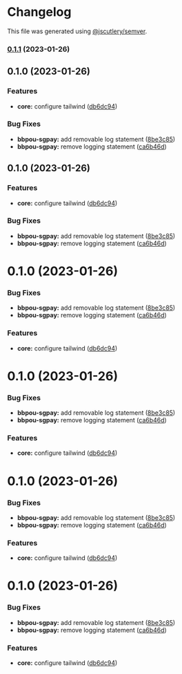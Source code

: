 # Changelog

This file was generated using [@jscutlery/semver](https://github.com/jscutlery/semver).

### [0.1.1](https://github.com/aashis-kishore/sg-demo/compare/v0.1.0...v0.1.1) (2023-01-26)

## 0.1.0 (2023-01-26)


### Features

* **core:** configure tailwind ([db6dc94](https://github.com/aashis-kishore/sg-demo/commit/db6dc94e17720ff0152fd81bbeca3811b8c579bc))


### Bug Fixes

* **bbpou-sgpay:** add removable log statement ([8be3c85](https://github.com/aashis-kishore/sg-demo/commit/8be3c85f25986c4cfcf3ed7537185b8cef67783f))
* **bbpou-sgpay:** remove logging statement ([ca6b46d](https://github.com/aashis-kishore/sg-demo/commit/ca6b46d53913fd510205aada71b4a3b0fc08371a))

## 0.1.0 (2023-01-26)


### Features

* **core:** configure tailwind ([db6dc94](https://github.com/aashis-kishore/sg-demo/commit/db6dc94e17720ff0152fd81bbeca3811b8c579bc))


### Bug Fixes

* **bbpou-sgpay:** add removable log statement ([8be3c85](https://github.com/aashis-kishore/sg-demo/commit/8be3c85f25986c4cfcf3ed7537185b8cef67783f))
* **bbpou-sgpay:** remove logging statement ([ca6b46d](https://github.com/aashis-kishore/sg-demo/commit/ca6b46d53913fd510205aada71b4a3b0fc08371a))

# 0.1.0 (2023-01-26)


### Bug Fixes

* **bbpou-sgpay:** add removable log statement ([8be3c85](https://github.com/aashis-kishore/sg-demo/commit/8be3c85f25986c4cfcf3ed7537185b8cef67783f))
* **bbpou-sgpay:** remove logging statement ([ca6b46d](https://github.com/aashis-kishore/sg-demo/commit/ca6b46d53913fd510205aada71b4a3b0fc08371a))


### Features

* **core:** configure tailwind ([db6dc94](https://github.com/aashis-kishore/sg-demo/commit/db6dc94e17720ff0152fd81bbeca3811b8c579bc))



# 0.1.0 (2023-01-26)


### Bug Fixes

* **bbpou-sgpay:** add removable log statement ([8be3c85](https://github.com/aashis-kishore/sg-demo/commit/8be3c85f25986c4cfcf3ed7537185b8cef67783f))
* **bbpou-sgpay:** remove logging statement ([ca6b46d](https://github.com/aashis-kishore/sg-demo/commit/ca6b46d53913fd510205aada71b4a3b0fc08371a))


### Features

* **core:** configure tailwind ([db6dc94](https://github.com/aashis-kishore/sg-demo/commit/db6dc94e17720ff0152fd81bbeca3811b8c579bc))



# 0.1.0 (2023-01-26)


### Bug Fixes

* **bbpou-sgpay:** add removable log statement ([8be3c85](https://github.com/aashis-kishore/sg-demo/commit/8be3c85f25986c4cfcf3ed7537185b8cef67783f))
* **bbpou-sgpay:** remove logging statement ([ca6b46d](https://github.com/aashis-kishore/sg-demo/commit/ca6b46d53913fd510205aada71b4a3b0fc08371a))


### Features

* **core:** configure tailwind ([db6dc94](https://github.com/aashis-kishore/sg-demo/commit/db6dc94e17720ff0152fd81bbeca3811b8c579bc))



# 0.1.0 (2023-01-26)


### Bug Fixes

* **bbpou-sgpay:** add removable log statement ([8be3c85](https://github.com/aashis-kishore/sg-demo/commit/8be3c85f25986c4cfcf3ed7537185b8cef67783f))
* **bbpou-sgpay:** remove logging statement ([ca6b46d](https://github.com/aashis-kishore/sg-demo/commit/ca6b46d53913fd510205aada71b4a3b0fc08371a))


### Features

* **core:** configure tailwind ([db6dc94](https://github.com/aashis-kishore/sg-demo/commit/db6dc94e17720ff0152fd81bbeca3811b8c579bc))
